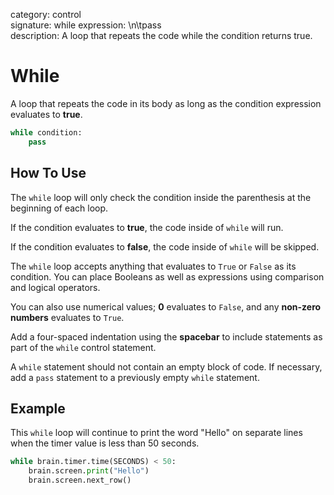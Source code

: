 category: control  
signature: while expression: \n\tpass  
description: A loop that repeats the code while the condition returns true. 

# While
A loop that repeats the code in its body as long as the condition expression evaluates to **true**.   

```python
while condition:
    pass
```

## How To Use

The `while` loop will only check the condition inside the parenthesis at the beginning of each loop. 

If the condition evaluates to **true**, the code inside of `while` will run.

If the condition evaluates to **false**, the code inside of `while` will be skipped.

The `while` loop accepts anything that evaluates to `True` or `False` as its condition. You can place Booleans as well as expressions using comparison and logical operators. 

You can also use numerical values; **0** evaluates to `False`, and any **non-zero numbers** evaluates to `True`. 

Add a four-spaced indentation using the **spacebar** to include statements as part of the `while` control statement. 

A `while` statement should not contain an empty block of code. If necessary, add a `pass` statement to a previously empty `while` statement. 

## Example

This `while` loop will continue to print the word "Hello" on separate lines when the timer value is less than 50 seconds.

```python
while brain.timer.time(SECONDS) < 50:
    brain.screen.print("Hello")
    brain.screen.next_row()
```

<advanced>
</advanced>
